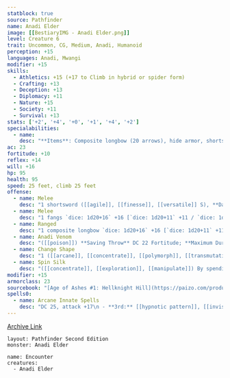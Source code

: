```yaml
---
statblock: true
source: Pathfinder
name: Anadi Elder
image: [[BestiaryIMG - Anadi Elder.png]]
level: Creature 6
trait: Uncommon, CG, Medium, Anadi, Humanoid
perception: +15
languages: Anadi, Mwangi
modifier: +15
skills:
  - Athletics: +15 (+17 to Climb in hybrid or spider form)
  - Crafting: +13
  - Deception: +13
  - Diplomacy: +11
  - Nature: +15
  - Society: +11
  - Survival: +13
stats: ['+2', '+4', '+0', '+1', '+4', '+2']
specialabilities:
  - name: 
    desc: "**Items**: Composite longbow (20 arrows), hide armor, shortsword"
ac: 23
fortitude: +10
reflex: +14
will: +16
hp: 95
health: 95
speed: 25 feet, climb 25 feet
offense:
  - name: Melee
    desc: "1 shortsword ([[agile]], [[finesse]], [[versatile]] S), **Damage**: 5 (1d6+5) piercing"
  - name: Melee
    desc: "1 fangs `dice: 1d20+16` +16 [`dice: 1d20+11` +11 / `dice: 1d20+6` +6] ([[finesse]]), **Damage** `dice: 2d6+5` (2d6+5) piercing plus anadi venom"
  - name: Ranged
    desc: "1 composite longbow `dice: 1d20+16` +16 [`dice: 1d20+11` +11 / `dice: 1d20+6` +6] ([[deadly]] 1d10, [[propulsive]], [[range]] increment 100 feet, [[reload]] 0, [[volley]] 30 feet), **Damage** `dice: 1d8+1` (1d8+1) piercing"
  - name: Anadi Venom
    desc: "([[poison]]) **Saving Throw** DC 22 Fortitude; **Maximum Duration** 6 rounds; **Stage 1** `dice: 2d6` (2d6) [[poison]] damage and [[flat-footed]] (1 round); **Stage 2** `dice: 2d6` (2d6) [[poison]] damage, [[flat-footed]], and [[clumsy]] 1 (1 round)"
  - name: Change Shape
    desc: "1 ([[arcane]], [[concentrate]], [[polymorph]], [[transmutation]]) The anadi changes into their true form, spider form, or human form. The above statistics assume the anadi is in their true form. While in their human form, the anadi elder can’t use their fangs attack and loses their climb Speed. When in spider form, they can’t use weapons."
  - name: Spin Silk
    desc: "([[concentrate]], [[exploration]], [[manipulate]]) By spending several minutes, an anadi can produce silk to craft items made of cloth. A single anadi can produce enough silk in a day to craft a single garment."
modifier: +15
armorclass: 23
sourcebook: "[Age of Ashes #1: Hellknight Hill](https://paizo.com/products/btq024tw), *page 85*."
spells0:
  - name: Arcane Innate Spells
    desc: "DC 25, attack +17\n - **3rd:** [[hypnotic pattern]], [[invisibility sphere]]\n - **2nd:** [[blur]], [[invisibility]], [[mirror image]]\n - **1st:** [[color spray]], [[illusory disguise]], [[illusory object]]\n - **Cantrips (3rd):** [[detect magic]], [[electric arc]], [[ghost sound]], [[mage hand]], [[message]]"
---
```




[Archive Link](https://2e.aonprd.com/Monsters.aspx?ID=432)

```statblock
layout: Pathfinder Second Edition
monster: Anadi Elder
```

```encounter-table
name: Encounter
creatures:
  - Anadi Elder
```